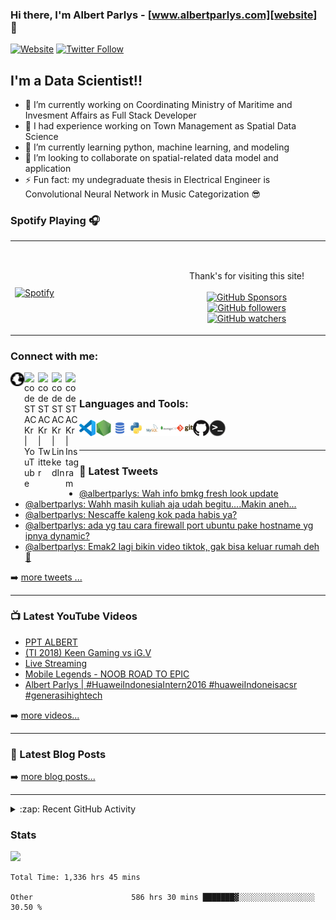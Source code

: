 ### Hi there, I'm Albert Parlys - [www.albertparlys.com][website] 👋

[![Website](https://img.shields.io/website?down_color=RED&down_message=DOWN&label=ALBERTPARLYS.COM&up_color=GREEN&up_message=UP&url=https%3A%2F%2Falbertparlys.com%2F)][website]
[![Twitter Follow](https://img.shields.io/twitter/follow/albertparlys?style=for-the-badge)](https://twitter.com/intent/follow?original_referer=https://github.com/albertparlys&screen_name=albertparlys)

## I'm a Data Scientist!!

- 🏢 I’m currently working on Coordinating Ministry of Maritime and Invesment Affairs as Full Stack Developer
- 🔭 I had experience working on Town Management as Spatial Data Science
- 🌱 I’m currently learning python, machine learning, and modeling
- 👯 I’m looking to collaborate on spatial-related data model and application 
- ⚡ Fun fact: my undegraduate thesis in Electrical Engineer is Convolutional Neural Network in Music Categorization 😎

### Spotify Playing 🎧
<table width="100%"> 
  <tr>
  <td width="50%">
      
&nbsp; <br> [![Spotify](https://now-playing-albertparlys.vercel.app/api/spotify)](https://open.spotify.com/user/albertparlys)

  </td>
  <td width="50%">

<br><p align="center">Thank's for visiting this site!<br><br>
  [![GitHub Sponsors](https://img.shields.io/github/sponsors/albertparlys?style=social)](https://github.com/albertparlys)
  [![GitHub followers](https://img.shields.io/github/followers/albertparlys?style=social)](https://github.com/albertparlys)
  [![GitHub watchers](https://img.shields.io/github/watchers/albertparlys/albertparlys?label=Visits&style=social)](https://github.com/albertparlys)
</p>
  </td>
  </table>

[//]: <> (The `&nbsp;` is to have Aphelion take up more space)
[//]: <> (Old Visits: https://badges.pufler.dev/visits/novatorem/novatorem?logo=GitHub&label=github%20visits&color=336699&logoColor=white&style=flat-square)


### Connect with me:

[<img align="left" alt="codeSTACKr.com" width="22px" src="https://raw.githubusercontent.com/iconic/open-iconic/master/svg/globe.svg" />][website]
[<img align="left" alt="codeSTACKr | YouTube" width="22px" src="https://cdn.jsdelivr.net/npm/simple-icons@v3/icons/youtube.svg" />][youtube]
[<img align="left" alt="codeSTACKr | Twitter" width="22px" src="https://cdn.jsdelivr.net/npm/simple-icons@v3/icons/twitter.svg" />][twitter]
[<img align="left" alt="codeSTACKr | LinkedIn" width="22px" src="https://cdn.jsdelivr.net/npm/simple-icons@v3/icons/linkedin.svg" />][linkedin]
[<img align="left" alt="codeSTACKr | Instagram" width="22px" src="https://cdn.jsdelivr.net/npm/simple-icons@v3/icons/instagram.svg" />][instagram]

<br />

### Languages and Tools:

[<img align="left" alt="Visual Studio Code" width="26px" src="https://raw.githubusercontent.com/github/explore/80688e429a7d4ef2fca1e82350fe8e3517d3494d/topics/visual-studio-code/visual-studio-code.png" />][github]
[<img align="left" alt="Node.js" width="26px" src="https://raw.githubusercontent.com/github/explore/80688e429a7d4ef2fca1e82350fe8e3517d3494d/topics/nodejs/nodejs.png" />][github]
[<img align="left" alt="SQL" width="26px" src="https://raw.githubusercontent.com/github/explore/80688e429a7d4ef2fca1e82350fe8e3517d3494d/topics/sql/sql.png" />][github]
[<img align="left" alt="Pyhton" width="26px" src="https://raw.githubusercontent.com/github/explore/80688e429a7d4ef2fca1e82350fe8e3517d3494d/topics/python/python.png" />][github]
[<img align="left" alt="MySQL" width="26px" src="https://raw.githubusercontent.com/github/explore/80688e429a7d4ef2fca1e82350fe8e3517d3494d/topics/mysql/mysql.png" />][github]
[<img align="left" alt="MongoDB" width="26px" src="https://raw.githubusercontent.com/github/explore/80688e429a7d4ef2fca1e82350fe8e3517d3494d/topics/mongodb/mongodb.png" />][github]
[<img align="left" alt="Git" width="26px" src="https://raw.githubusercontent.com/github/explore/80688e429a7d4ef2fca1e82350fe8e3517d3494d/topics/git/git.png" />][github]
[<img align="left" alt="GitHub" width="26px" src="https://raw.githubusercontent.com/github/explore/78df643247d429f6cc873026c0622819ad797942/topics/github/github.png" />][github]
[<img align="left" alt="Terminal" width="26px" src="https://raw.githubusercontent.com/github/explore/80688e429a7d4ef2fca1e82350fe8e3517d3494d/topics/terminal/terminal.png" />][github]

<br />
<br />

---

### 📕 Latest Tweets

<!-- TWITTER:START -->
- [@albertparlys: Wah info bmkg fresh look update](https://twitter.com/albertparlys/status/1615773718919405568)
- [@albertparlys: Wahh masih kuliah aja udah begitu....Makin aneh...](https://twitter.com/albertparlys/status/1614622162274648064)
- [@albertparlys: Nescaffe kaleng kok pada habis ya?](https://twitter.com/albertparlys/status/1611997833875574785)
- [@albertparlys: ada yg tau cara firewall port ubuntu pake hostname yg ipnya dynamic?](https://twitter.com/albertparlys/status/1611666903847809024)
- [@albertparlys: Emak2 lagi bikin video tiktok, gak bisa keluar rumah deh 🤣](https://twitter.com/albertparlys/status/1610599297724350470)
<!-- TWITTER:END -->

➡️ [more tweets ...](https://twitter.com/albertparlys)

---
### 📺 Latest YouTube Videos

<!-- YOUTUBE:START -->
- [PPT ALBERT](https://www.youtube.com/watch?v=SESqj7tIz34)
- [&lpar;TI 2018&rpar; Keen Gaming vs iG.V](https://www.youtube.com/watch?v=nR7-xMjHuXQ)
- [Live Streaming](https://www.youtube.com/watch?v=mdl3u2R0Vbw)
- [Mobile Legends - NOOB ROAD TO EPIC](https://www.youtube.com/watch?v=TXNwDjgLZyg)
- [Albert Parlys | #HuaweiIndonesiaIntern2016 #huaweiIndoneisacsr #generasihightech](https://www.youtube.com/watch?v=LJjKmbQITPo)
<!-- YOUTUBE:END -->

➡️ [more videos...](https://www.youtube.com/channel/UCmqAlJqQHp8xjfq2osYBF_w)

---

### 📕 Latest Blog Posts

<!-- BLOG-POST-LIST:START -->
<!-- BLOG-POST-LIST:END -->

➡️ [more blog posts...](https://albertparlys.com)

---

<details>
  <summary>:zap: Recent GitHub Activity</summary>
  
<!--START_SECTION:activity-->
1. 🎉 Merged PR [#24](https://github.com/albertparlys/pjulv/pull/24) in [albertparlys/pjulv](https://github.com/albertparlys/pjulv)
2. 🎉 Merged PR [#23](https://github.com/albertparlys/pjulv/pull/23) in [albertparlys/pjulv](https://github.com/albertparlys/pjulv)
3. 🎉 Merged PR [#21](https://github.com/albertparlys/pjulv/pull/21) in [albertparlys/pjulv](https://github.com/albertparlys/pjulv)
4. 🎉 Merged PR [#6](https://github.com/albertparlys/pjulv/pull/6) in [albertparlys/pjulv](https://github.com/albertparlys/pjulv)
5. 🎉 Merged PR [#3](https://github.com/albertparlys/pjulv/pull/3) in [albertparlys/pjulv](https://github.com/albertparlys/pjulv)
<!--END_SECTION:activity-->

</details>

### Stats
<!-- <a href="https://github.com/anuraghazra/github-readme-stats">
<img align="center" src="https://github-readme-stats.vercel.app/api?username=albertparlys&show_icons=true&theme=dracula&text_color=#FFFFFF)" />
</a>
<a href="https://github.com/albertparlys/github-readme-stats"><img align="center" src="https://github-readme-stats.vercel.app/api/top-langs/?username=albertparlys&layout=compact&show_icons=true&theme=dracula&text_color=#FFFFFF)" /></a>-->

![](https://github-readme-stats.vercel.app/api/wakatime?username=albert&api_domain=wakapi.maritim.go.id&bg_color=2D3748&title_color=2F855A&icon_color=2F855A&text_color=ffffff&custom_title=Wakapi%20Week%20Stats&layout=compact)

<!--START_SECTION:waka-->

```text
Total Time: 1,336 hrs 45 mins

Other                      586 hrs 30 mins ███████▓░░░░░░░░░░░░░░░░░   30.50 %
```

<!--END_SECTION:waka-->


[website]: https://albertparlys.com
[course]: http://vsCodeHero.com
[twitter]: https://twitter.com/albertparlys
[youtube]: https://www.youtube.com/channel/UCmqAlJqQHp8xjfq2osYBF_w
[instagram]: https://instagram.com/albertparlys
[linkedin]: https://linkedin.com/in/albertparlys
[github]: https://github.com/albertparlys
